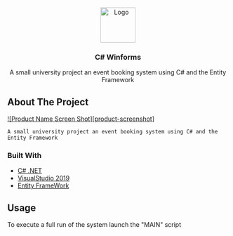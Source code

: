 

<!-- PROJECT LOGO -->
<br />
<p align="center">
  <a href="https://github.com/dannyleewalasek/AwayDay3">
    <img src="images/logo.png" alt="Logo" width="80" height="80">
  </a>

  <h3 align="center">C# Winforms</h3>

  <p align="center">
    A small university project an event booking system using C# and the Entity Framework
    <br />
  </p>
</p>

<!-- ABOUT THE PROJECT -->
## About The Project

[![Product Name Screen Shot][product-screenshot]](https://example.com)

    A small university project an event booking system using C# and the Entity Framework


### Built With

* [C# .NET]()
* [VisualStudio 2019]()
* [Entity FrameWork]()


<!-- USAGE EXAMPLES -->
## Usage

To execute a full run of the system launch the "MAIN" script
